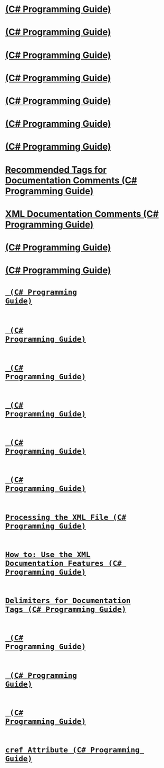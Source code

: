 # [<list> (C# Programming Guide)](list.md)
# [<exception> (C# Programming Guide)](exception.md)
# [<remarks> (C# Programming Guide)](remarks.md)
# [<paramref> (C# Programming Guide)](paramref.md)
# [<permission> (C# Programming Guide)](permission.md)
# [<seealso> (C# Programming Guide)](seealso.md)
# [<typeparamref> (C# Programming Guide)](typeparamref.md)
# [Recommended Tags for Documentation Comments (C# Programming Guide)](recommended-tags-for-documentation-comments.md)
# [XML Documentation Comments (C# Programming Guide)](xml-documentation-comments.md)
# [<returns> (C# Programming Guide)](returns.md)
# [<para> (C# Programming Guide)](para.md)
# [<code> (C# Programming Guide)](code.md)
# [<typeparam> (C# Programming Guide)](typeparam.md)
# [<include> (C# Programming Guide)](include.md)
# [<c> (C# Programming Guide)](code-inline.md)
# [<example> (C# Programming Guide)](example.md)
# [<param> (C# Programming Guide)](param.md)
# [Processing the XML File (C# Programming Guide)](processing-the-xml-file.md)
# [How to: Use the XML Documentation Features (C# Programming Guide)](how-to-use-the-xml-documentation-features.md)
# [Delimiters for Documentation Tags (C# Programming Guide)](delimiters-for-documentation-tags.md)
# [<summary> (C# Programming Guide)](summary.md)
# [<see> (C# Programming Guide)](see.md)
# [<value> (C# Programming Guide)](value.md)
# [cref Attribute (C# Programming Guide)](cref-attribute.md)

